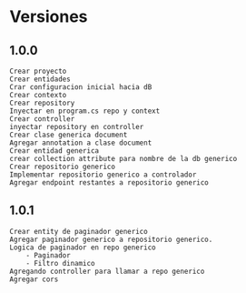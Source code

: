 # Versiones

## 1.0.0

    Crear proyecto
    Crear entidades
    Crar configuracion inicial hacia dB
    Crear contexto
    Crear repository
    Inyectar en program.cs repo y context
    Crear controller
    inyectar repository en controller
    Crear clase generica document
    Agregar annotation a clase document
    Crear entidad generica
    crear collection attribute para nombre de la db generico
    Crear repositorio generico
    Implementar repositorio generico a controlador
    Agregar endpoint restantes a repositorio generico

## 1.0.1

    Crear entity de paginador generico
    Agregar paginador generico a repositorio generico.
    Logica de paginador en repo generico
        - Paginador
        - Filtro dinamico
    Agregando controller para llamar a repo generico
    Agregar cors
